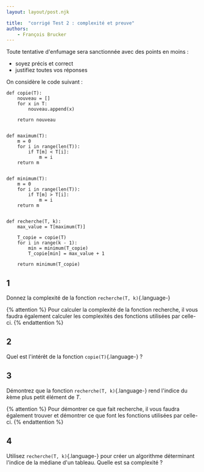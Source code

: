 ```yaml
---
layout: layout/post.njk

title:  "corrigé Test 2 : complexité et preuve"
authors:
    - François Brucker
---
```


Toute tentative d'enfumage sera sanctionnée avec des points en moins :

* soyez précis et correct
* justifiez toutes vos réponses

On considère le code suivant :

```python/
def copie(T):
    nouveau = []
    for x in T:
        nouveau.append(x)

    return nouveau


def maximum(T):
    m = 0
    for i in range(len(T)):
        if T[m] < T[i]:
            m = i
    return m


def minimum(T):
    m = 0
    for i in range(len(T)):
        if T[m] > T[i]:
            m = i
    return m


def recherche(T, k):
    max_value = T[maximum(T)]

    T_copie = copie(T)
    for i in range(k - 1):
        min = minimum(T_copie)
        T_copie[min] = max_value + 1

    return minimum(T_copie)
```

## 1

Donnez la complexité de la fonction `recherche(T, k)`{.language-}

{% attention %}
Pour calculer la complexité de la fonction recherche, il vous faudra également calculer les complexités des fonctions utilisées par celle-ci.
{% endattention %}

## 2

Quel est l'intérêt de la fonction `copie(T)`{.language-} ?

## 3

Démontrez que la fonction `recherche(T, k)`{.language-} rend l'indice du $k$ème plus petit élément de $T$.

{% attention %}
Pour démontrer ce que fait recherche, il vous faudra également trouver et démontrer ce que font les fonctions utilisées par celle-ci.
{% endattention %}

## 4

Utilisez `recherche(T, k)`{.language-} pour créer un algorithme déterminant l'indice de la médiane d'un tableau. Quelle est sa complexité ?
